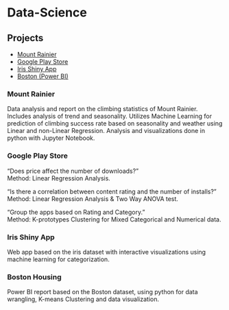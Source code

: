 # Data-Science

<h2>Projects</h2>
<ul>
  <li><a href="#mr">Mount Rainier</a></li>
  <li><a href="#gps">Google Play Store</a></li>
  <li><a href="#isa">Iris Shiny App</a></li>
  <li><a href="#bpb">Boston (Power BI)</a></li>
</ul>

<h3 id="mr">Mount Rainier</h3>
<p>Data analysis and report on the climbing statistics of Mount Rainier. Includes analysis of trend and seasonality. Utilizes Machine Learning for prediction of climbing success rate based on seasonality and weather using Linear and non-Linear Regression. Analysis and visualizations done in python with Jupyter Notebook.</p>

<h3 id="gps">Google Play Store</h3>
<p>“Does price affect the number of downloads?”</br>
Method: Linear Regression Analysis.</p>

<p>“Is there a correlation between content rating and the number of installs?”</br>
Method: Linear Regression Analysis & Two Way ANOVA test.</p>

<p>“Group the apps based on Rating and Category.” </br>
Method: K-prototypes Clustering for Mixed Categorical and Numerical data.</p>

<h3 id="isa">Iris Shiny App</h3>
<p>Web app based on the iris dataset with interactive visualizations using machine learning for categorization.</p>

<h3 id="bpb">Boston Housing</h3>
<p>Power BI report based on the Boston dataset, using python for data wrangling, K-means Clustering and data visualization.</p>



